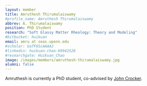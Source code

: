 ```yaml
---
layout: member
title: Amruthesh Thirumalaiswamy
#profile_name: Amruthesh Thirumalaiswamy
abbrev: A. Thirumalaiswamy
position: PhD Student
research: "Soft Glassy Matter Rheology: Theory and Modeling"
#bitbucket: huikuan
email: amru at seas.upenn.edu
#scholar: GafF6ScAAAAJ
#linkedin: huikuan-chao-69942528
#researchgate: Huikuan_Chao
image: /images/members/amruthesh-thirumalaiswamy.jpg
alumni: false
---
```

Amruthesh is currently a PhD student, co-advised by [John Crocker](https://crocker.seas.upenn.edu).
